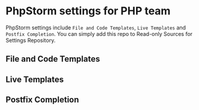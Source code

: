 # PhpStorm settings for PHP team

PhpStorm settings include `File and Code Templates`, `Live Templates` and `Postfix Completion`. You can simply add this repo to Read-only Sources for Settings Repository.

## File and Code Templates

## Live Templates

## Postfix Completion
